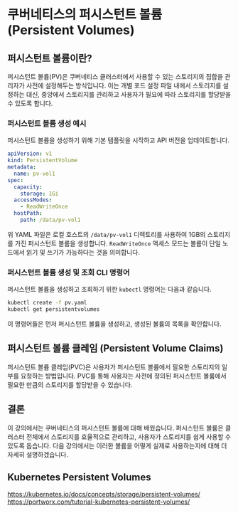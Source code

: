 # 쿠버네티스의 퍼시스턴트 볼륨 (Persistent Volumes)

## 퍼시스턴트 볼륨이란?

퍼시스턴트 볼륨(PV)은 쿠버네티스 클러스터에서 사용할 수 있는 스토리지의 집합을 관리자가 사전에 설정해두는 방식입니다. 이는 개별 포드 설정 파일 내에서 스토리지를 설정하는 대신, 중앙에서 스토리지를 관리하고 사용자가 필요에 따라 스토리지를 할당받을 수 있도록 합니다.

### 퍼시스턴트 볼륨 생성 예시

퍼시스턴트 볼륨을 생성하기 위해 기본 템플릿을 시작하고 API 버전을 업데이트합니다.

```yaml
apiVersion: v1
kind: PersistentVolume
metadata:
  name: pv-vol1
spec:
  capacity:
    storage: 1Gi
  accessModes:
    - ReadWriteOnce
  hostPath:
    path: /data/pv-vol1
```

위 YAML 파일은 로컬 호스트의 `/data/pv-vol1` 디렉토리를 사용하여 1GB의 스토리지를 가진 퍼시스턴트 볼륨을 생성합니다. `ReadWriteOnce` 액세스 모드는 볼륨이 단일 노드에서 읽기 및 쓰기가 가능하다는 것을 의미합니다.

### 퍼시스턴트 볼륨 생성 및 조회 CLI 명령어

퍼시스턴트 볼륨을 생성하고 조회하기 위한 `kubectl` 명령어는 다음과 같습니다.

```bash
kubectl create -f pv.yaml
kubectl get persistentvolumes
```

이 명령어들은 먼저 퍼시스턴트 볼륨을 생성하고, 생성된 볼륨의 목록을 확인합니다.

## 퍼시스턴트 볼륨 클레임 (Persistent Volume Claims)

퍼시스턴트 볼륨 클레임(PVC)은 사용자가 퍼시스턴트 볼륨에서 필요한 스토리지의 일부를 요청하는 방법입니다. PVC를 통해 사용자는 사전에 정의된 퍼시스턴트 볼륨에서 필요한 만큼의 스토리지를 할당받을 수 있습니다.

## 결론

이 강의에서는 쿠버네티스의 퍼시스턴트 볼륨에 대해 배웠습니다. 퍼시스턴트 볼륨은 클러스터 전체에서 스토리지를 효율적으로 관리하고, 사용자가 스토리지를 쉽게 사용할 수 있도록 돕습니다. 다음 강의에서는 이러한 볼륨을 어떻게 실제로 사용하는지에 대해 더 자세히 설명하겠습니다.

## Kubernetes Persistent Volumes

https://kubernetes.io/docs/concepts/storage/persistent-volumes/
https://portworx.com/tutorial-kubernetes-persistent-volumes/

